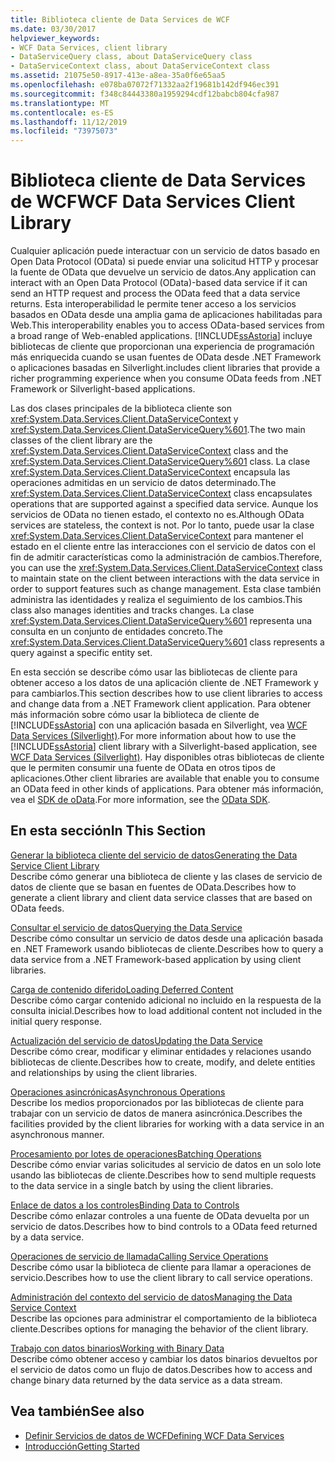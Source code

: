 ```yaml
---
title: Biblioteca cliente de Data Services de WCF
ms.date: 03/30/2017
helpviewer_keywords:
- WCF Data Services, client library
- DataServiceQuery class, about DataServiceQuery class
- DataServiceContext class, about DataServiceContext class
ms.assetid: 21075e50-8917-413e-a8ea-35a0f6e65aa5
ms.openlocfilehash: e078ba07072f71332aa2f19681b142df946ec391
ms.sourcegitcommit: f348c84443380a1959294cdf12babcb804cfa987
ms.translationtype: MT
ms.contentlocale: es-ES
ms.lasthandoff: 11/12/2019
ms.locfileid: "73975073"
---
```

# <a name="wcf-data-services-client-library"></a><span data-ttu-id="36c60-102">Biblioteca cliente de Data Services de WCF</span><span class="sxs-lookup"><span data-stu-id="36c60-102">WCF Data Services Client Library</span></span>
<span data-ttu-id="36c60-103">Cualquier aplicación puede interactuar con un servicio de datos basado en Open Data Protocol (OData) si puede enviar una solicitud HTTP y procesar la fuente de OData que devuelve un servicio de datos.</span><span class="sxs-lookup"><span data-stu-id="36c60-103">Any application can interact with an Open Data Protocol (OData)-based data service if it can send an HTTP request and process the OData feed that a data service returns.</span></span> <span data-ttu-id="36c60-104">Esta interoperabilidad le permite tener acceso a los servicios basados en OData desde una amplia gama de aplicaciones habilitadas para Web.</span><span class="sxs-lookup"><span data-stu-id="36c60-104">This interoperability enables you to access OData-based services from a broad range of Web-enabled applications.</span></span> [!INCLUDE[ssAstoria](../../../../includes/ssastoria-md.md)] <span data-ttu-id="36c60-105">incluye bibliotecas de cliente que proporcionan una experiencia de programación más enriquecida cuando se usan fuentes de OData desde .NET Framework o aplicaciones basadas en Silverlight.</span><span class="sxs-lookup"><span data-stu-id="36c60-105">includes client libraries that provide a richer programming experience when you consume OData feeds from .NET Framework or Silverlight-based applications.</span></span>  
  
 <span data-ttu-id="36c60-106">Las dos clases principales de la biblioteca cliente son <xref:System.Data.Services.Client.DataServiceContext> y <xref:System.Data.Services.Client.DataServiceQuery%601>.</span><span class="sxs-lookup"><span data-stu-id="36c60-106">The two main classes of the client library are the <xref:System.Data.Services.Client.DataServiceContext> class and the <xref:System.Data.Services.Client.DataServiceQuery%601> class.</span></span> <span data-ttu-id="36c60-107">La clase <xref:System.Data.Services.Client.DataServiceContext> encapsula las operaciones admitidas en un servicio de datos determinado.</span><span class="sxs-lookup"><span data-stu-id="36c60-107">The <xref:System.Data.Services.Client.DataServiceContext> class encapsulates operations that are supported against a specified data service.</span></span> <span data-ttu-id="36c60-108">Aunque los servicios de OData no tienen estado, el contexto no es.</span><span class="sxs-lookup"><span data-stu-id="36c60-108">Although OData services are stateless, the context is not.</span></span> <span data-ttu-id="36c60-109">Por lo tanto, puede usar la clase <xref:System.Data.Services.Client.DataServiceContext> para mantener el estado en el cliente entre las interacciones con el servicio de datos con el fin de admitir características como la administración de cambios.</span><span class="sxs-lookup"><span data-stu-id="36c60-109">Therefore, you can use the <xref:System.Data.Services.Client.DataServiceContext> class to maintain state on the client between interactions with the data service in order to support features such as change management.</span></span> <span data-ttu-id="36c60-110">Esta clase también administra las identidades y realiza el seguimiento de los cambios.</span><span class="sxs-lookup"><span data-stu-id="36c60-110">This class also manages identities and tracks changes.</span></span> <span data-ttu-id="36c60-111">La clase <xref:System.Data.Services.Client.DataServiceQuery%601> representa una consulta en un conjunto de entidades concreto.</span><span class="sxs-lookup"><span data-stu-id="36c60-111">The <xref:System.Data.Services.Client.DataServiceQuery%601> class represents a query against a specific entity set.</span></span>  
  
 <span data-ttu-id="36c60-112">En esta sección se describe cómo usar las bibliotecas de cliente para obtener acceso a los datos de una aplicación cliente de .NET Framework y para cambiarlos.</span><span class="sxs-lookup"><span data-stu-id="36c60-112">This section describes how to use client libraries to access and change data from a .NET Framework client application.</span></span> <span data-ttu-id="36c60-113">Para obtener más información sobre cómo usar la biblioteca de cliente de [!INCLUDE[ssAstoria](../../../../includes/ssastoria-md.md)] con una aplicación basada en Silverlight, vea [WCF Data Services (Silverlight)](https://go.microsoft.com/fwlink/?LinkId=186016).</span><span class="sxs-lookup"><span data-stu-id="36c60-113">For more information about how to use the [!INCLUDE[ssAstoria](../../../../includes/ssastoria-md.md)] client library with a Silverlight-based application, see [WCF Data Services (Silverlight)](https://go.microsoft.com/fwlink/?LinkId=186016).</span></span> <span data-ttu-id="36c60-114">Hay disponibles otras bibliotecas de cliente que le permiten consumir una fuente de OData en otros tipos de aplicaciones.</span><span class="sxs-lookup"><span data-stu-id="36c60-114">Other client libraries are available that enable you to consume an OData feed in other kinds of applications.</span></span> <span data-ttu-id="36c60-115">Para obtener más información, vea el [SDK de oData](https://go.microsoft.com/fwlink/?LinkID=185796).</span><span class="sxs-lookup"><span data-stu-id="36c60-115">For more information, see the [OData SDK](https://go.microsoft.com/fwlink/?LinkID=185796).</span></span>  
  
## <a name="in-this-section"></a><span data-ttu-id="36c60-116">En esta sección</span><span class="sxs-lookup"><span data-stu-id="36c60-116">In This Section</span></span>  
 [<span data-ttu-id="36c60-117">Generar la biblioteca cliente del servicio de datos</span><span class="sxs-lookup"><span data-stu-id="36c60-117">Generating the Data Service Client Library</span></span>](generating-the-data-service-client-library-wcf-data-services.md)  
 <span data-ttu-id="36c60-118">Describe cómo generar una biblioteca de cliente y las clases de servicio de datos de cliente que se basan en fuentes de OData.</span><span class="sxs-lookup"><span data-stu-id="36c60-118">Describes how to generate a client library and client data service classes that are based on OData feeds.</span></span>  
  
 [<span data-ttu-id="36c60-119">Consultar el servicio de datos</span><span class="sxs-lookup"><span data-stu-id="36c60-119">Querying the Data Service</span></span>](querying-the-data-service-wcf-data-services.md)  
 <span data-ttu-id="36c60-120">Describe cómo consultar un servicio de datos desde una aplicación basada en .NET Framework usando bibliotecas de cliente.</span><span class="sxs-lookup"><span data-stu-id="36c60-120">Describes how to query a data service from a .NET Framework-based application by using client libraries.</span></span>  
  
 [<span data-ttu-id="36c60-121">Carga de contenido diferido</span><span class="sxs-lookup"><span data-stu-id="36c60-121">Loading Deferred Content</span></span>](loading-deferred-content-wcf-data-services.md)  
 <span data-ttu-id="36c60-122">Describe cómo cargar contenido adicional no incluido en la respuesta de la consulta inicial.</span><span class="sxs-lookup"><span data-stu-id="36c60-122">Describes how to load additional content not included in the initial query response.</span></span>  
  
 [<span data-ttu-id="36c60-123">Actualización del servicio de datos</span><span class="sxs-lookup"><span data-stu-id="36c60-123">Updating the Data Service</span></span>](updating-the-data-service-wcf-data-services.md)  
 <span data-ttu-id="36c60-124">Describe cómo crear, modificar y eliminar entidades y relaciones usando bibliotecas de cliente.</span><span class="sxs-lookup"><span data-stu-id="36c60-124">Describes how to create, modify, and delete entities and relationships by using the client libraries.</span></span>  
  
 [<span data-ttu-id="36c60-125">Operaciones asincrónicas</span><span class="sxs-lookup"><span data-stu-id="36c60-125">Asynchronous Operations</span></span>](asynchronous-operations-wcf-data-services.md)  
 <span data-ttu-id="36c60-126">Describe los medios proporcionados por las bibliotecas de cliente para trabajar con un servicio de datos de manera asincrónica.</span><span class="sxs-lookup"><span data-stu-id="36c60-126">Describes the facilities provided by the client libraries for working with a data service in an asynchronous manner.</span></span>  
  
 [<span data-ttu-id="36c60-127">Procesamiento por lotes de operaciones</span><span class="sxs-lookup"><span data-stu-id="36c60-127">Batching Operations</span></span>](batching-operations-wcf-data-services.md)  
 <span data-ttu-id="36c60-128">Describe cómo enviar varias solicitudes al servicio de datos en un solo lote usando las bibliotecas de cliente.</span><span class="sxs-lookup"><span data-stu-id="36c60-128">Describes how to send multiple requests to the data service in a single batch by using the client libraries.</span></span>  
  
 [<span data-ttu-id="36c60-129">Enlace de datos a los controles</span><span class="sxs-lookup"><span data-stu-id="36c60-129">Binding Data to Controls</span></span>](binding-data-to-controls-wcf-data-services.md)  
 <span data-ttu-id="36c60-130">Describe cómo enlazar controles a una fuente de OData devuelta por un servicio de datos.</span><span class="sxs-lookup"><span data-stu-id="36c60-130">Describes how to bind controls to a OData feed returned by a data service.</span></span>  
  
 [<span data-ttu-id="36c60-131">Operaciones de servicio de llamada</span><span class="sxs-lookup"><span data-stu-id="36c60-131">Calling Service Operations</span></span>](calling-service-operations-wcf-data-services.md)  
 <span data-ttu-id="36c60-132">Describe cómo usar la biblioteca de cliente para llamar a operaciones de servicio.</span><span class="sxs-lookup"><span data-stu-id="36c60-132">Describes how to use the client library to call service operations.</span></span>  
  
 [<span data-ttu-id="36c60-133">Administración del contexto del servicio de datos</span><span class="sxs-lookup"><span data-stu-id="36c60-133">Managing the Data Service Context</span></span>](managing-the-data-service-context-wcf-data-services.md)  
 <span data-ttu-id="36c60-134">Describe las opciones para administrar el comportamiento de la biblioteca cliente.</span><span class="sxs-lookup"><span data-stu-id="36c60-134">Describes options for managing the behavior of the client library.</span></span>  
  
 [<span data-ttu-id="36c60-135">Trabajo con datos binarios</span><span class="sxs-lookup"><span data-stu-id="36c60-135">Working with Binary Data</span></span>](working-with-binary-data-wcf-data-services.md)  
 <span data-ttu-id="36c60-136">Describe cómo obtener acceso y cambiar los datos binarios devueltos por el servicio de datos como un flujo de datos.</span><span class="sxs-lookup"><span data-stu-id="36c60-136">Describes how to access and change binary data returned by the data service as a data stream.</span></span>  
  
## <a name="see-also"></a><span data-ttu-id="36c60-137">Vea también</span><span class="sxs-lookup"><span data-stu-id="36c60-137">See also</span></span>

- [<span data-ttu-id="36c60-138">Definir Servicios de datos de WCF</span><span class="sxs-lookup"><span data-stu-id="36c60-138">Defining WCF Data Services</span></span>](defining-wcf-data-services.md)
- [<span data-ttu-id="36c60-139">Introducción</span><span class="sxs-lookup"><span data-stu-id="36c60-139">Getting Started</span></span>](getting-started-with-wcf-data-services.md)
